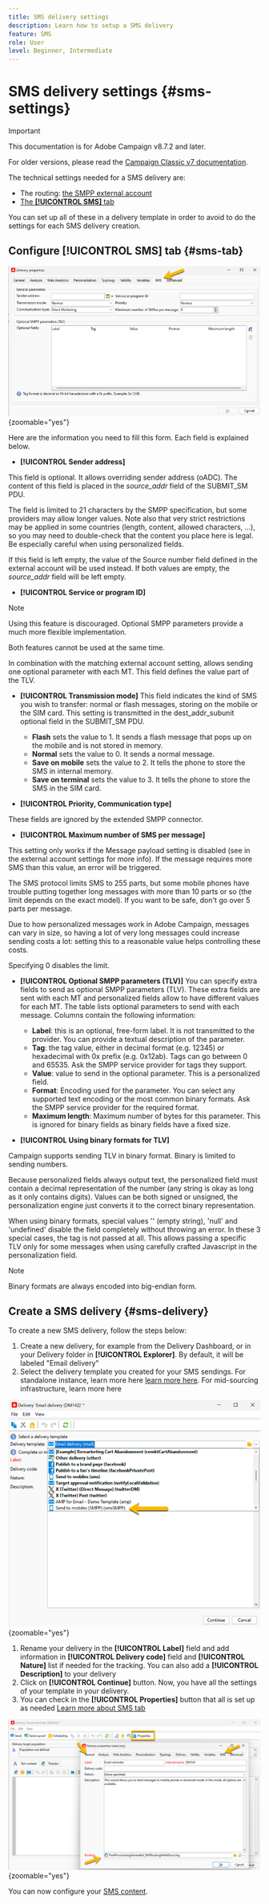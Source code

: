 ```yaml
---
title: SMS delivery settings
description: Learn how to setup a SMS delivery
feature: SMS
role: User
level: Beginner, Intermediate
---
```


# SMS delivery settings {#sms-settings}

>[!IMPORTANT]
>
>This documentation is for Adobe Campaign v8.7.2 and later.
>
>For older versions, please read the [Campaign Classic v7 documentation](https://experienceleague.adobe.com/en/docs/campaign-classic/using/sending-messages/sending-messages-on-mobiles/sms-set-up/sms-set-up).

The technical settings needed for a SMS delivery are: 
- The routing: [the SMPP external account](smpp-external-account.md#smpp-connection-settings)
- [The **[!UICONTROL SMS]** tab](#sms-tab)

You can set up all of these in a delivery template in order to avoid to do the settings for each SMS delivery creation.

## Configure **[!UICONTROL SMS]** tab {#sms-tab}

![](assets/send_settings.png){zoomable="yes"}

Here are the information you need to fill this form. Each field is explained below.

- **[!UICONTROL Sender address]**

This field is optional. It allows overriding sender address (oADC). The content of this field is placed in the *source_addr* field of the SUBMIT_SM PDU.

The field is limited to 21 characters by the SMPP specification, but some providers may allow longer values. Note also that very strict restrictions may be applied in some countries (length, content, allowed characters, ...), so you may need to double-check that the content you place here is legal. Be especially careful when using personalized fields.

If this field is left empty, the value of the Source number field defined in the external account will be used instead. If both values are empty, the *source_addr* field will be left empty.

- **[!UICONTROL Service or program ID]**

>[!NOTE]
>
>Using this feature is discouraged. Optional SMPP parameters provide a much more flexible implementation.
>
>Both features cannot be used at the same time.

In combination with the matching external account setting, allows sending one optional parameter with each MT. This field defines the value part of the TLV.

- **[!UICONTROL Transmission mode]**
This field indicates the kind of SMS you wish to transfer: normal or flash messages, storing on the mobile or the SIM card. This setting is transmitted in the dest_addr_subunit optional field in the SUBMIT_SM PDU.
  - **Flash** sets the value to 1. It sends a flash message that pops up on the mobile and is not stored in memory.
  - **Normal** sets the value to 0. It sends a normal message.
  - **Save on mobile** sets the value to 2. It tells the phone to store the SMS in internal memory.
  - **Save on terminal** sets the value to 3. It tells the phone to store the SMS in the SIM card.

- **[!UICONTROL Priority, Communication type]**

These fields are ignored by the extended SMPP connector.

- **[!UICONTROL Maximum number of SMS per message]**

This setting only works if the Message payload setting is disabled (see in the external account settings for more info). If the message requires more SMS than this value, an error will be triggered.

The SMS protocol limits SMS to 255 parts, but some mobile phones have trouble putting together long messages with more than 10 parts or so (the limit depends on the exact model). If you want to be safe, don't go over 5 parts per message.

Due to how personalized messages work in Adobe Campaign, messages can vary in size, so having a lot of very long messages could increase sending costs a lot: setting this to a reasonable value helps controlling these costs.

Specifying 0 disables the limit.

- **[!UICONTROL Optional SMPP parameters (TLV)]**
You can specify extra fields to send as optional SMPP parameters (TLV). These extra fields are sent with each MT and personalized fields allow to have different values for each MT.
The table lists optional parameters to send with each message. Columns contain the following information:
    - **Label**: this is an optional, free-form label. It is not transmitted to the provider. You can provide a textual description of the parameter.
    - **Tag**: the tag value, either in decimal format (e.g. 12345) or hexadecimal with 0x prefix (e.g. 0x12ab). Tags can go between 0 and 65535. Ask the SMPP service provider for tags they support.
    - **Value**: value to send in the optional parameter. This is a personalized field.
    - **Format**: Encoding used for the parameter. You can select any supported text encoding or the most common binary formats. Ask the SMPP service provider for the required format.
    - **Maximum length**: Maximum number of bytes for this parameter. This is ignored for binary fields as binary fields have a fixed size.


- **[!UICONTROL Using binary formats for TLV]**

Campaign supports sending TLV in binary format. Binary is limited to sending numbers.

Because personalized fields always output text, the personalized field must contain a decimal representation of the number (any string is okay as long as it only contains digits). Values can be both signed or unsigned, the personalization engine just converts it to the correct binary representation.

When using binary formats, special values '' (empty string), 'null' and 'undefined' disable the field completely without throwing an error. In these 3 special cases, the tag is not passed at all. This allows passing a specific TLV only for some messages when using carefully crafted Javascript in the personalization field.

>[!NOTE]
>
>Binary formats are always encoded into big-endian form.

## Create a SMS delivery {#sms-delivery}

To create a new SMS delivery, follow the steps below: 

1. Create a new delivery, for example from the Delivery Dashboard, or in your Delivery folder in **[!UICONTROL Explorer]**. 
By default, it will be labeled "Email delivery"
1. Select the delivery template you created for your SMS sendings.
For standalone instance, learn more here [learn more here](sms-standalone-instance.md#sms-delivery-template).
For mid-sourcing infrastructure, learn more here

![](assets/sms_create.png){zoomable="yes"}

1. Rename your delivery in the **[!UICONTROL Label]** field and add information in **[!UICONTROL Delivery code]** field and **[!UICONTROL Nature]** list if needed for the tracking. You can also add a **[!UICONTROL Description]** to your delivery
1. Click on **[!UICONTROL Continue]** button.
Now, you have all the settings of your template in your delivery.
1. You can check in the **[!UICONTROL Properties]** button that all is set up as needed
[Learn more about SMS tab](#sms-tab)

![](assets/sms_settings.png){zoomable="yes"}

You can now configure your [SMS content](sms-content.md).
